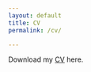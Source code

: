 ```yaml
---
layout: default
title: CV
permalink: /cv/

---
```


Download my [CV][CV] here.

[CV]: CV_GanghuaWang.pdf

 

